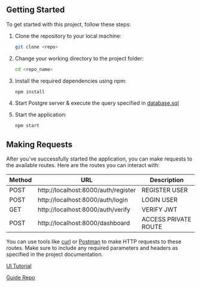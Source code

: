 ## Getting Started

To get started with this project, follow these steps:

1. Clone the repository to your local machine:

   ```bash
   git clone <repo>
   ```

2. Change your working directory to the project folder:

   ```bash
   cd <repo_name>
   ```

3. Install the required dependencies using npm:

   ```bash
   npm install
   ```

4. Start Postgre server & execute the query specified in [database.sql](./database.sql)  

4. Start the application:

   ```bash
   npm start
    ```
## Making Requests

After you've successfully started the application, you can make requests to the available routes. Here are the routes you can interact with:

| Method | URL                                       | Description            |
|--------|-------------------------------------------|------------------------|
| POST   | http://localhost:8000/auth/register      | REGISTER USER          |
| POST   | http://localhost:8000/auth/login         | LOGIN USER             |
| GET    | http://localhost:8000/auth/verify        | VERIFY JWT             |
| POST   | http://localhost:8000/dashboard          | ACCESS PRIVATE ROUTE   |

You can use tools like [curl](https://curl.se/) or [Postman](https://www.postman.com/) to make HTTP requests to these routes. Make sure to include any required parameters and headers as specified in the project documentation.

[UI Tutorial](https://www.youtube.com/watch?v=cjqfF5hyZFg)

[Guide Repo](https://www.youtube.com/watch?v=cjqfF5hyZFg)